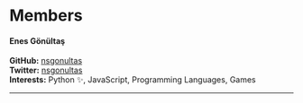 # Members
#### Enes Gönültaş
**GitHub:** [nsgonultas](https://github.com/nsgonultas)  
**Twitter:** [nsgonultas](https://twitter.com/nsgonultas)  
**Interests:** Python :sparkles:, JavaScript, Programming Languages, Games

---
